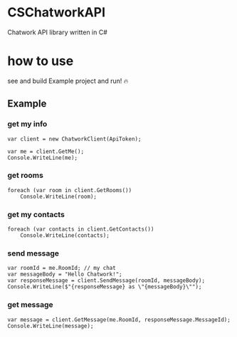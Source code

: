 CSChatworkAPI
=============

Chatwork API library written in C#

# how to use
see and build Example project and run! :fire:

## Example
### get my info
```
var client = new ChatworkClient(ApiToken);

var me = client.GetMe();
Console.WriteLine(me);
```

### get rooms
```
foreach (var room in client.GetRooms())
    Console.WriteLine(room);
```

### get my contacts
```
foreach (var contacts in client.GetContacts())
    Console.WriteLine(contacts);
```

### send message
```
var roomId = me.RoomId; // my chat
var messageBody = "Hello Chatwork!";
var responseMessage = client.SendMessage(roomId, messageBody);
Console.WriteLine($"{responseMessage} as \"{messageBody}\"");
```

### get message
```
var message = client.GetMessage(me.RoomId, responseMessage.MessageId);
Console.WriteLine(message);
```

